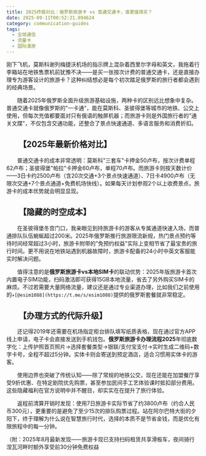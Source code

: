 ```yaml
---
title: 2025终极对比：俄罗斯旅游卡 vs 普通交通卡，谁更值得买？
date: 2025-09-11T00:52:21.894624
category: communication-guides
tags:
  - 全球通信
  - 流量卡
  - 国际漫游
---
```


刚下飞机，莫斯科谢列梅捷沃机场的指示牌上混杂着西里尔字母和英文，我拖着行李箱站在地铁售票机前犹豫不决——是买一张按次计费的普通交通卡，还是直接办理专为游客设计的旅游卡？这种纠结想必是每个初次踏足俄罗斯的旅行者都会遇到的经典场景。

　　随着2025年俄罗斯全面升级旅游基础设施，两种卡的区别远比想象中复杂。普通交通卡就像俄罗斯的"一卡通"，能在莫斯科、圣彼得堡等城市的地铁、公交上使用，但每次充值都要面对只有俄语的触屏机器；而旅游卡则是外国旅行者的"通关文牒"，不仅包含交通功能，还整合了景点快速通道、多语言服务和消费折扣。

## 　　【2025年最新价格对比】

　　普通交通卡的成本非常透明：莫斯科"三套车"卡押金50卢布，按次计费单程62卢布；圣彼得堡"帕拉"卡押金60卢布，单程70卢布。而旅游卡则按天数计价——3日卡约2500卢布（含20次交通+3个景点快速通道）、7日卡4900卢布（无限次交通+7个景点通道+免费机场快线）。如果每天计划参观2个以上收费景点，旅游卡的成本优势就会明显显现。

## 　　【隐藏的时空成本】

　　在圣彼得堡冬宫门口，我亲眼见到持旅游卡的游客从专属通道快速入场，而普通排队队伍蜿蜒超过200米。2025年俄罗斯推行旅游限流新规，热门景点预约等待时间经常超过3小时，旅游卡附带的"免预约权益"实际上变相节省了最宝贵的旅行时间。更不用说在地铁站遇到机器故障时，旅游卡配备的24小时中英文客服能实时解决问题。

　　值得注意的是**俄罗斯旅游卡vs本地SIM卡**的联动优势：2025年版旅游卡首次内置电子SIM功能，扫码激活即可获得15GB本地流量，省去了另外购买SIM卡的麻烦。不过若需要大量网络流量，建议还是通过专业渠道办理，比如我们之前使用的`✈[@esim1088](https://t.me/s/esim1088)`提供的俄罗斯套餐就非常稳定。

## 　　【办理方式的代际升级】

　　还记得2019年还需要在机场指定柜台排队填写纸质表格，现在通过官方APP线上申请，电子卡会直接发送到手机钱包。**俄罗斯旅游卡办理流程2025**年彻底数字化：上传护照首页照片→选择套餐类型→银联/支付宝支付→实时生成二维码+数字卡号，全程不超过5分钟。实体卡则会寄送到预定酒店，适合习惯用实体卡的游客。

　　使用边界也突破了传统认知——除了常规的地铁公交，现在还能在加盟餐厅享受9折优惠、在特定剧院优先购票，甚至参加民间手工艺体验课时抵扣部分费用。这些隐藏福利在官方说明中并不醒目，却实实在在提升了旅行体验。

　　返程前清算开销时发现：使用7日旅游卡实际节省了约3800卢布（约合人民币300元），更重要的是避免了至少15次的排队购票过程。站在阿尔巴特大街的夕阳下，终于理解为什么说在智慧旅行时代，选择的本质不是节省金钱，而是优化有限旅程中的每一分钟。

（附：2025年8月最新发现——旅游卡现已支持扫码租赁共享滑板车，夜间骑行涅瓦河畔时额外享受前30分钟免费权益